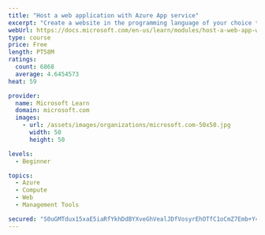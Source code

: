 ```yaml
---
title: "Host a web application with Azure App service"
excerpt: "Create a website in the programming language of your choice through the hosted web app platform in Azure App Service."
webUrl: https://docs.microsoft.com/en-us/learn/modules/host-a-web-app-with-azure-app-service/
type: course
price: Free
length: PT58M
ratings:
  count: 6868
  average: 4.6454573
heat: 59

provider:
  name: Microsoft Learn
  domain: microsoft.com
  images:
    - url: /assets/images/organizations/microsoft.com-50x50.jpg
      width: 50
      height: 50

levels:
  - Beginner

topics:
  - Azure
  - Compute
  - Web
  - Management Tools

secured: "S0uGMTdux15xaE5iaRfYkhDdBYXveGhVealJDfVosyrEhOTfC1oCmZ7Emb+Y4KKECAPmWeBIdrhHAru/Wp/ZQ4h7dnCgQ6E05cnD/FVj1qk056Mn7ZCOQlIEFG2nYyFpQput7c/Z5pxRVPzT4SWM+PK5WHMvduzJbGSRZSFo8ing0Pbn3EVMpAX1Drf2FZNDtvj5zFUmCfYVzMkp/uwhXtecxNuy2eoSw6beqAaBB6lioFCdxyeIQt3YjBlVo9A+9R8krBbx++hRmPNqjrgkLHDLCGD/0a4dinTrCxId5S1R7xvpe51N4zpsaCq5X9IsniYkGP8VT5KlGEyFcIfIdO7kWMj2CbVNFkR+1COAD5mavtELN4BcCEeaWYU5+v29DD++J/hoPfzhX1PwV+f6APP5rzItENHDWA8sthX8Ec4=;BnFS6FTKOpdlaUqOCy1DBA=="
---
```


